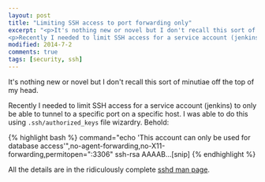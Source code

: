 ```yaml
---
layout: post
title: "Limiting SSH access to port forwarding only"
excerpt: "<p>It's nothing new or novel but I don't recall this sort of minutiae off the top of my head. </p>
<p>Recently I needed to limit SSH access for a service account (jenkins) to only be able to tunnel to a specific port on a specific host. I was able to do this using <code>.ssh/authorized_keys</code> f..."
modified: 2014-7-2
comments: true
tags: [security, ssh]
---
```

It's nothing new or novel but I don't recall this sort of minutiae off the top of my head.

Recently I needed to limit SSH access for a service account (jenkins) to only be able to tunnel to a specific port on a specific host. I was able to do this using `.ssh/authorized_keys` file wizardry. Behold:

{% highlight bash %}
command="echo 'This account can only be used for database access'",no-agent-forwarding,no-X11-forwarding,permitopen="<mysqlhost>:3306" ssh-rsa AAAAB...[snip]
{% endhighlight %}

All the details are in the ridiculously complete [sshd man page](http://www.openbsd.org/cgi-bin/man.cgi?query=sshd&sektion=8).
